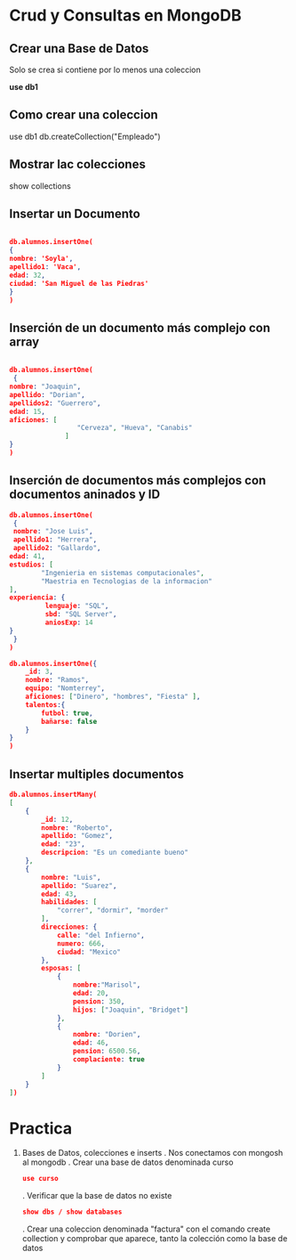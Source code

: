 
# Crud y Consultas en MongoDB

## Crear una Base de Datos
Solo se crea si contiene por lo menos una coleccion

**use db1**

## Como crear una coleccion
use db1
db.createCollection("Empleado")

## Mostrar lac colecciones
show collections

## Insertar un Documento
```json

db.alumnos.insertOne(
{
nombre: 'Soyla',
apellido1: 'Vaca',
edad: 32,
ciudad: 'San Miguel de las Piedras'
}
)

```


## Inserción de un documento más complejo con array
```json

db.alumnos.insertOne(
 {
nombre: "Joaquin",
apellido: "Dorian",
apellidos2: "Guerrero",
edad: 15,
aficiones: [
                 "Cerveza", "Hueva", "Canabis"
              ]
}
)

```


## Inserción de documentos más complejos con documentos aninados y ID
```json
db.alumnos.insertOne(
 {
 nombre: "Jose Luis",
 apellido1: "Herrera",
 apellido2: "Gallardo",
edad: 41,
estudios: [
        "Ingenieria en sistemas computacionales",
        "Maestria en Tecnologias de la informacion"
],
experiencia: {
         lenguaje: "SQL",
         sbd: "SQL Server",
         aniosExp: 14 
}
 }
)
```

```json
db.alumnos.insertOne({
    _id: 3,
    nombre: "Ramos",
    equipo: "Nomterrey",
    aficiones: ["Dinero", "hombres", "Fiesta" ],
    talentos:{
        futbol: true,
        bañarse: false
    }
}
)
```



## Insertar multiples documentos
``` json
db.alumnos.insertMany(
[
    {
        _id: 12,
        nombre: "Roberto",
        apellido: "Gomez",
        edad: "23",
        descripcion: "Es un comediante bueno"
    },
    {
        nombre: "Luis",
        apellido: "Suarez",
        edad: 43,
        habilidades: [
            "correr", "dormir", "morder"
        ],
        direcciones: {
            calle: "del Infierno",
            numero: 666,
            ciudad: "Mexico"
        },
        esposas: [
            {
                nombre:"Marisol",
                edad: 20,
                pension: 350,
                hijos: ["Joaquin", "Bridget"]
            },
            {
                nombre: "Dorien",
                edad: 46,
                pension: 6500.56,
                complaciente: true
            }
        ]
    }
])
```

# Practica

1. Bases de Datos, colecciones e inserts
     . Nos conectamos con mongosh al mongodb
     . Crear una base de datos denominada curso
     ```json
     use curso
     ```

     . Verificar que la base de datos no existe
     ```json
     show dbs / show databases
     ```

     . Crear una coleccion denominada "factura" con el comando create collection y comprobar que aparece, tanto la colección como la base de datos
     ```

